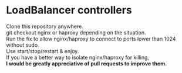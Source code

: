 # LoadBalancer controllers  
Clone this repository anywhere.  
git checkout nginx or haproxy depending on the situation.  
Run the fix to allow nginx/haproxy to connect to ports lower than 1024 without sudo.  
Use start/stop/restart & enjoy.  
If you have a better way to isolate nginx/haproxy for killing,  
**I would be greatly appreciative of pull requests to improve them.**  
